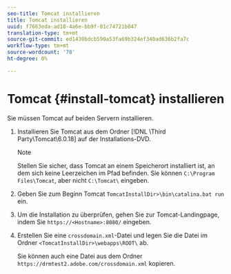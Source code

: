 ```yaml
---
seo-title: Tomcat installieren
title: Tomcat installieren
uuid: f7663eda-ad18-4a6e-bb9f-01c74721b047
translation-type: tm+mt
source-git-commit: ed1430bdcb590a53fa69b324ef340ad636b2fa7c
workflow-type: tm+mt
source-wordcount: '78'
ht-degree: 0%

---
```



# Tomcat {#install-tomcat} installieren

Sie müssen Tomcat auf beiden Servern installieren.
1. Installieren Sie Tomcat aus dem Ordner  [!DNL \Third Party\Tomcat\6.0.18\] auf der Installations-DVD.

   >[!NOTE]
   >
   >Stellen Sie sicher, dass Tomcat an einem Speicherort installiert ist, an dem sich keine Leerzeichen im Pfad befinden. Sie können `C:\Program Files\Tomcat`, aber nicht `C:\Tomcat\` eingeben.

1. Geben Sie zum Beginn Tomcat `TomcatInstallDir>\bin\catalina.bat run` ein.
1. Um die Installation zu überprüfen, gehen Sie zur Tomcat-Landingpage, indem Sie `https://<Hostname>:8080/` eingeben.
1. Erstellen Sie eine `crossdomain.xml`-Datei und legen Sie die Datei im Ordner `<TomcatInstallDir>\webapps\ROOT\` ab.

   Sie können auch eine Datei aus dem Ordner `https://drmtest2.adobe.com/crossdomain.xml` kopieren.
